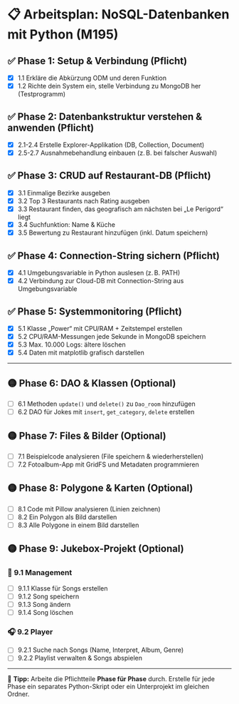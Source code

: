 # 📋 Arbeitsplan: NoSQL-Datenbanken mit Python (M195)

## ✅ Phase 1: Setup & Verbindung (Pflicht)

- [x] 1.1 Erkläre die Abkürzung ODM und deren Funktion
- [x] 1.2 Richte dein System ein, stelle Verbindung zu MongoDB her (Testprogramm)

## ✅ Phase 2: Datenbankstruktur verstehen & anwenden (Pflicht)

- [x] 2.1-2.4 Erstelle Explorer-Applikation (DB, Collection, Document)
- [x] 2.5-2.7 Ausnahmebehandlung einbauen (z. B. bei falscher Auswahl)

## ✅ Phase 3: CRUD auf Restaurant-DB (Pflicht)

- [x] 3.1 Einmalige Bezirke ausgeben
- [x] 3.2 Top 3 Restaurants nach Rating ausgeben
- [x] 3.3 Restaurant finden, das geografisch am nächsten bei „Le Perigord“ liegt
- [x] 3.4 Suchfunktion: Name & Küche
- [x] 3.5 Bewertung zu Restaurant hinzufügen (inkl. Datum speichern)

## ✅ Phase 4: Connection-String sichern (Pflicht)

- [x] 4.1 Umgebungsvariable in Python auslesen (z. B. PATH)
- [x] 4.2 Verbindung zur Cloud-DB mit Connection-String aus Umgebungsvariable

## ✅ Phase 5: Systemmonitoring (Pflicht)

- [x] 5.1 Klasse „Power“ mit CPU/RAM + Zeitstempel erstellen
- [x] 5.2 CPU/RAM-Messungen jede Sekunde in MongoDB speichern
- [x] 5.3 Max. 10.000 Logs: ältere löschen
- [x] 5.4 Daten mit matplotlib grafisch darstellen

---

## 🟡 Phase 6: DAO & Klassen (Optional)

- [ ] 6.1 Methoden `update()` und `delete()` zu `Dao_room` hinzufügen
- [ ] 6.2 DAO für Jokes mit `insert`, `get_category`, `delete` erstellen

## 🟡 Phase 7: Files & Bilder (Optional)

- [ ] 7.1 Beispielcode analysieren (File speichern & wiederherstellen)
- [ ] 7.2 Fotoalbum-App mit GridFS und Metadaten programmieren

## 🟡 Phase 8: Polygone & Karten (Optional)

- [ ] 8.1 Code mit Pillow analysieren (Linien zeichnen)
- [ ] 8.2 Ein Polygon als Bild darstellen
- [ ] 8.3 Alle Polygone in einem Bild darstellen

## 🟡 Phase 9: Jukebox-Projekt (Optional)

### 🎵 9.1 Management

- [ ] 9.1.1 Klasse für Songs erstellen
- [ ] 9.1.2 Song speichern
- [ ] 9.1.3 Song ändern
- [ ] 9.1.4 Song löschen

### 🎧 9.2 Player

- [ ] 9.2.1 Suche nach Songs (Name, Interpret, Album, Genre)
- [ ] 9.2.2 Playlist verwalten & Songs abspielen

---

📝 **Tipp:** Arbeite die Pflichtteile **Phase für Phase** durch. Erstelle für jede Phase ein separates Python-Skript oder ein Unterprojekt im gleichen Ordner.